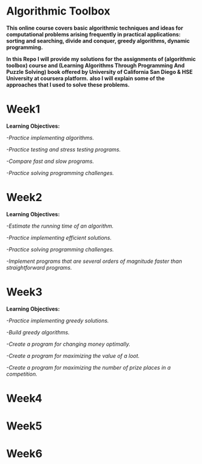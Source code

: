# Algorithmic Toolbox
**This online course covers basic algorithmic techniques and ideas for computational problems arising frequently in practical applications: sorting and searching, divide and conquer, greedy algorithms, dynamic programming.**

**In this Repo I will provide my solutions for the assignments of (algorithmic toolbox) course and (Learning Algorithms Through Programming And Puzzle Solving) book offered by University of California San Diego &amp; HSE University at coursera platform.**
**also I will explain some of the approaches that I used to solve these problems.**


# Week1 
**Learning Objectives:**

  *-Practice implementing algorithms.*
  
  *-Practice testing and stress testing programs.*
  
  *-Compare fast and slow programs.*
  
  *-Practice solving programming challenges.*


# Week2
**Learning Objectives:**

  *-Estimate the running time of an algorithm.*
	
  *-Practice implementing efficient solutions.*
	
  *-Practice solving programming challenges.*
	
  *-Implement programs that are several orders of magnitude faster than straightforward programs.*


# Week3

**Learning Objectives:**

  *-Practice implementing greedy solutions.*
	
  *-Build greedy algorithms.*
	
  *-Create a program for changing money optimally.*
	
  *-Create a program for maximizing the value of a loot.*
	
  *-Create a program for maximizing the number of prize places in a competition.*
  
	
# Week4


# Week5


# Week6
